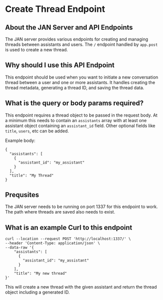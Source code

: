 
  
  

# **Create Thread Endpoint**

## About the JAN Server and API Endpoints

The JAN server provides various endpoints for creating and managing threads between assistants and users. The `/` endpoint handled by `app.post` is used to create a new thread.

## Why should I use this API Endpoint  

This endpoint should be used when you want to initiate a new conversation thread between a user and one or more assistants. It handles creating the thread metadata, generating a thread ID, and saving the thread data.

## What is the query or body params required?

This endpoint requires a thread object to be passed in the request body. At a minimum this needs to contain an `assistants` array with at least one assistant object containing an `assistant_id` field. Other optional fields like `title`, `users`, etc can be added.

Example body:

```
{
  "assistants": [
    {
      "assistant_id": "my_assistant" 
    }
  ],
  "title": "My Thread"
}
```

## Prequsites

The JAN server needs to be running on port 1337 for this endpoint to work. The path where threads are saved also needs to exist.

## What is an example Curl to this endpoint 

```
curl --location --request POST 'http://localhost:1337/' \
--header 'Content-Type: application/json' \
--data-raw '{
    "assistants": [
      {
        "assistant_id": "my_assistant"
      }
    ],
    "title": "My new thread"
}'
```

This will create a new thread with the given assistant and return the thread object including a generated ID.


  
  